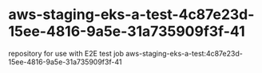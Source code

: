 # aws-staging-eks-a-test-4c87e23d-15ee-4816-9a5e-31a735909f3f-41
repository for use with E2E test job aws-staging-eks-a-test:4c87e23d-15ee-4816-9a5e-31a735909f3f-41
